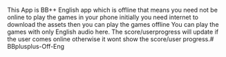 This App is BB++ English app which is offline that means you need not be online to play the games in your phone initially you need internet to download the assets then you can play the games offline
You can play the games with only English audio here.
The score/userprogress will update if the user comes online otherwise it wont show the score/user progress.# BBplusplus-Off-Eng
